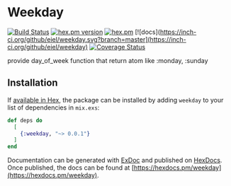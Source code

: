 # Weekday

[![Build Status](https://travis-ci.com/eiel/weekday.svg?branch=master)](https://travis-ci.com/eiel/weekday)
[![hex.pm version](https://img.shields.io/hexpm/v/weekday.svg)](https://hex.pm/packages/weekday)
[![hex.pm](https://img.shields.io/hexpm/l/weekday.svg)](https://github.com/eiel/weekday/blob/master/LICENSE)
[![docs](https://inch-ci.org/github/eiel/weekday.svg?branch=master](https://inch-ci.org/github/eiel/weekday)
[![Coverage Status](https://coveralls.io/repos/github/eiel/weekday/badge.svg?branch=master)](https://coveralls.io/github/eiel/weekday?branch=master)

provide day_of_week function that return atom like :monday, :sunday

## Installation

If [available in Hex](https://hex.pm/docs/publish), the package can be installed
by adding `weekday` to your list of dependencies in `mix.exs`:

```elixir
def deps do
  [
    {:weekday, "~> 0.0.1"}
  ]
end
```

Documentation can be generated with [ExDoc](https://github.com/elixir-lang/ex_doc)
and published on [HexDocs](https://hexdocs.pm). Once published, the docs can
be found at [https://hexdocs.pm/weekday](https://hexdocs.pm/weekday).
